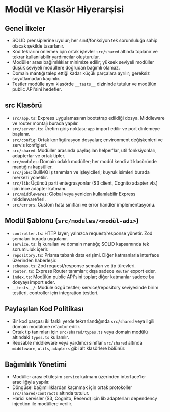 # Modül ve Klasör Hiyerarşisi

## Genel İlkeler

- SOLID prensiplerine uyulur; her sınıf/fonksiyon tek sorumluluğa sahip olacak şekilde tasarlanır.
- Kod tekrarını önlemek için ortak işlevler `src/shared` altında toplanır ve tekrar kullanılabilir yardımcılar oluşturulur.
- Modüller arası bağımlılıklar minimize edilir; yüksek seviyeli modüller düşük seviyeli modüllere doğrudan bağımlı olamaz.
- Domain mantığı talep ettiği kadar küçük parçalara ayrılır; gereksiz soyutlamadan kaçınılır.
- Testler modülle aynı klasörde `__tests__` dizininde tutulur ve modülün public API'sini hedefler.

## src Klasörü

- `src/app.ts`: Express uygulamasının bootstrap edildiği dosya. Middleware ve router montajı burada yapılır.
- `src/server.ts`: Üretim giriş noktası; `app` import edilir ve port dinlemeye başlanır.
- `src/config`: Ortak konfigürasyon dosyaları; environment değişkenleri ve servis konfigleri.
- `src/shared`: Modüller arasında paylaşılan helper'lar, util fonksiyonları, adapterlar ve ortak tipler.
- `src/modules`: Domain odaklı modüller; her modül kendi alt klasöründe mantığını kapsüller.
- `src/jobs`: BullMQ iş tanımları ve işleyicileri; kuyruk isimleri burada merkezi yönetilir.
- `src/lib`: Üçüncü parti entegrasyonlar (S3 client, Cognito adapter vb.) için ince adapter katmanı.
- `src/middlewares`: Global veya yeniden kullanılabilir Express middleware'leri.
- `src/errors`: Custom hata sınıfları ve error handler implementasyonu.

## Modül Şablonu (`src/modules/<modül-adı>`)

- `controller.ts`: HTTP layer; yalnızca request/response yönetir. Zod şemaları burada uygulanır.
- `service.ts`: İş kuralları ve domain mantığı; SOLID kapsamında tek sorumluluk içerir.
- `repository.ts`: Prisma tabanlı data erişimi. Diğer katmanlarla interface üzerinden haberleşir.
- `schemas.ts`: Zod request/response şemaları ve tip türevleri.
- `router.ts`: Express Router tanımları; dışa sadece `Router` export eder.
- `index.ts`: Modülün public API'sini toplar; diğer katmanlar sadece bu dosyayı import eder.
- `__tests__/`: Modüle özgü testler; service/repository seviyesinde birim testleri, controller için integration testleri.

## Paylaşılan Kod Politikası

- Bir kod parçası iki farklı yerde tekrarlandığında `src/shared` veya ilgili domain modülüne refactor edilir.
- Ortak tip tanımları için `src/shared/types.ts` veya domain modülü altındaki `types.ts` kullanılır.
- Reusable middleware veya yardımcı sınıflar `src/shared` altında `middleware`, `utils`, `adapters` gibi alt klasörlere bölünür.

## Bağımlılık Yönetimi

- Modüller arası etkileşim `service` katmanı üzerinden interface'ler aracılığıyla yapılır.
- Döngüsel bağımlılıklardan kaçınmak için ortak protokoller `src/shared/contracts` altında tutulur.
- Harici servisler (S3, Cognito, Resend) için lib adapterları dependency injection ile modüllere verilir.
